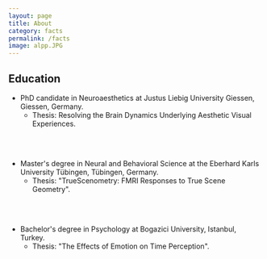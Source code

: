 ```yaml
---
layout: page
title: About
category: facts
permalink: /facts
image: alpp.JPG
---
```


## Education

+ PhD candidate in Neuroaesthetics at Justus Liebig University Giessen, Giessen, Germany.<br>
  + Thesis: Resolving the Brain Dynamics Underlying Aesthetic Visual Experiences.
<br>
<br>

+ Master's degree in Neural and Behavioral Science at the Eberhard Karls University Tübingen, Tübingen, Germany.<br>
  + Thesis: "TrueScenometry: FMRI Responses to True Scene Geometry".
<br>
<br>

+ Bachelor's degree in Psychology at Bogazici University, Istanbul, Turkey.<br>
  + Thesis: "The Effects of Emotion on Time Perception".
